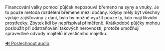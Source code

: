 
Financování války pomocí půjček neposouvá břemeno na syny a vnuky. Je to pouze metoda rozdělení břemene mezi občany. Kdyby měly být všechny výdaje zajišťovány z daní, bylo by možné využít pouze ty, kdo mají likvidní prostředky. Zbytek lidí by nepřispíval přiměřeně. Krátkodobé půjčky mohou posloužit při odstraňování takových nerovností, protože umožňují spravedlivé odvody majitelů investičního majetku.

[🔊 Poslechnout audio](/data/7-paragraphs/audio/chapter_44/para_005-Financovn-vlky-pomoc-pjek-neposouv-bemeno.mp3)

